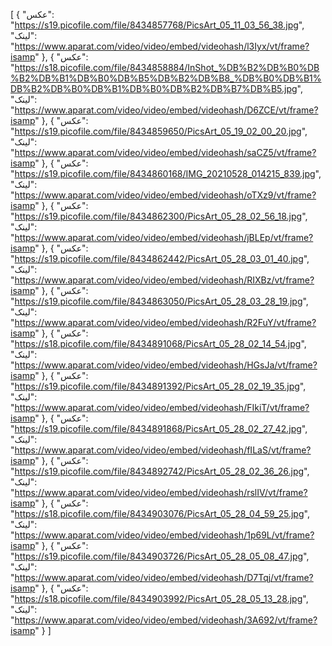 [
  {
    "عکس": "https://s19.picofile.com/file/8434857768/PicsArt_05_11_03_56_38.jpg",
    "لینک": "https://www.aparat.com/video/video/embed/videohash/l3Iyx/vt/frame?isamp"
  },
  {
    "عکس": "https://s18.picofile.com/file/8434858884/InShot_%DB%B2%DB%B0%DB%B2%DB%B1%DB%B0%DB%B5%DB%B2%DB%B8_%DB%B0%DB%B1%DB%B2%DB%B0%DB%B1%DB%B0%DB%B2%DB%B7%DB%B5.jpg",
    "لینک": "https://www.aparat.com/video/video/embed/videohash/D6ZCE/vt/frame?isamp"
  },
  {
    "عکس": "https://s19.picofile.com/file/8434859650/PicsArt_05_19_02_00_20.jpg",
    "لینک": "https://www.aparat.com/video/video/embed/videohash/saCZ5/vt/frame?isamp"
  },
  {
    "عکس": "https://s19.picofile.com/file/8434860168/IMG_20210528_014215_839.jpg",
    "لینک": "https://www.aparat.com/video/video/embed/videohash/oTXz9/vt/frame?isamp"
  },
  {
    "عکس": "https://s19.picofile.com/file/8434862300/PicsArt_05_28_02_56_18.jpg",
    "لینک": "https://www.aparat.com/video/video/embed/videohash/jBLEp/vt/frame?isamp"
  },
  {
    "عکس": "https://s19.picofile.com/file/8434862442/PicsArt_05_28_03_01_40.jpg",
    "لینک": "https://www.aparat.com/video/video/embed/videohash/RIXBz/vt/frame?isamp"
  },
  {
    "عکس": "https://s19.picofile.com/file/8434863050/PicsArt_05_28_03_28_19.jpg",
    "لینک": "https://www.aparat.com/video/video/embed/videohash/R2FuY/vt/frame?isamp"
  },
  {
    "عکس": "https://s18.picofile.com/file/8434891068/PicsArt_05_28_02_14_54.jpg",
    "لینک": "https://www.aparat.com/video/video/embed/videohash/HGsJa/vt/frame?isamp"
  },
  {
    "عکس": "https://s19.picofile.com/file/8434891392/PicsArt_05_28_02_19_35.jpg",
    "لینک": "https://www.aparat.com/video/video/embed/videohash/FIkiT/vt/frame?isamp"
  },
  {
    "عکس": "https://s19.picofile.com/file/8434891868/PicsArt_05_28_02_27_42.jpg",
    "لینک": "https://www.aparat.com/video/video/embed/videohash/fILaS/vt/frame?isamp"
  },
  {
    "عکس": "https://s19.picofile.com/file/8434892742/PicsArt_05_28_02_36_26.jpg",
    "لینک": "https://www.aparat.com/video/video/embed/videohash/rslIV/vt/frame?isamp"
  },
  {
    "عکس": "https://s18.picofile.com/file/8434903076/PicsArt_05_28_04_59_25.jpg",
    "لینک": "https://www.aparat.com/video/video/embed/videohash/1p69L/vt/frame?isamp"
  },
  {
    "عکس": "https://s19.picofile.com/file/8434903726/PicsArt_05_28_05_08_47.jpg",
    "لینک": "https://www.aparat.com/video/video/embed/videohash/D7Tqj/vt/frame?isamp"
  },
  {
    "عکس": "https://s18.picofile.com/file/8434903992/PicsArt_05_28_05_13_28.jpg",
    "لینک": "https://www.aparat.com/video/video/embed/videohash/3A692/vt/frame?isamp"
  }
]
